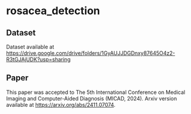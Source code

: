 # rosacea_detection
## Dataset
Dataset available at https://drive.google.com/drive/folders/1GyAUJJDGDnxy87645O4z2-R3tGJAjUDK?usp=sharing

## Paper
This paper was accepted to The 5th International Conference on Medical Imaging and Computer-Aided Diagnosis (MICAD, 2024). Arxiv version available at https://arxiv.org/abs/2411.07074.
